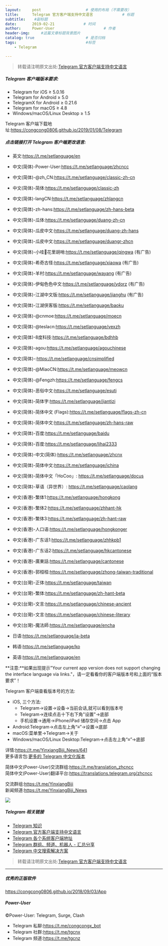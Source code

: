 ```yaml
---
layout:     post                    # 使用的布局（不需要改）
title:      Telegram 官方客户端支持中文语言             # 标题 
subtitle:    #副标题
date:       2019-02-21             # 时间
author:     Power-User                      # 作者
header-img:     #这篇文章标题背景图片
catalog: true                       # 是否归档
tags:                               #标签
    - Telegram

---
```

> 转载请注明原文出处:[Telegram 官方客户端支持中文语言](https://congcong0806.github.io/2019/02/21/Telegram)

##### Telegram 客户端版本要求:
* Telegram for iOS ≥ 5.0.16
* Telegram for Android ≥ 5.0
* TelegramX for Android ≥ 0.21.6
* Telegram for macOS ≥ 4.8
* Windows/macOS/Linux Desktop ≥ 1.5

Telegram 客户端下载地址:<https://congcong0806.github.io/2019/01/08/Telegram>

##### 点击链接打开 Telegram 客户端更改语言:

* 英文:<https://t.me/setlanguage/en>
* 中文(简体)-Power-User:<https://t.me/setlanguage/zhcncc>
* 中文(简体)-@zh_CN:<https://t.me/setlanguage/classic-zh-cn>
* 中文(简体)-简体:<https://t.me/setlanguage/classic-zh>
* 中文(简体)-langCN:<https://t.me/setlanguage/zhlangcn>
* 中文(简体)-zh-hans:<https://t.me/setlanguage/zh-hans-beta>
* 中文(简体)-瓜体:<https://t.me/setlanguage/duang-zh-cn>
* 中文(简体)-瓜皮中文:<https://t.me/setlanguage/duang-zh-hans>
* 中文(简体)-瓜皮中文:<https://t.me/setlanguage/duangr-zhcn>
* 中文(简体)-小哇🐸花里胡哨:<https://t.me/setlanguage/qingwa> (有广告)
* 中文(简体)-希奇古怪:<https://t.me/setlanguage/xiaowa> (有广告)
* 中文(简体)-羊村:<https://t.me/setlanguage/wayang> (有广告)
* 中文(简体)-伊甸色色中文:<https://t.me/setlanguage/ydorz> (有广告)
* 中文(简体)-江湖中文版:<https://t.me/setlanguage/jianghu> (有广告)
* 中文(简体)-江湖侠客版:<https://t.me/setlanguage/baoku>
* 中文(简体)-@cnmoe:<https://t.me/setlanguage/moecn>
* 中文(简体)-@teslacn:<https://t.me/setlanguage/vexzh>
* 中文(简体)-8度科技:<https://t.me/setlanguage/bdhhb>
* 中文(简体)-agou:<https://t.me/setlanguage/agouchinese>
* 中文(简体)-:<https://t.me/setlanguage/cnsimplified>
* 中文(简体)-@MiaoCN:<https://t.me/setlanguage/meowcn>
* 中文(简体)-@Fengzh:<https://t.me/setlanguage/fengcs>
* 中文(简体)-恶俗中文:<https://t.me/setlanguage/esuti>
* 中文(简体)-简体字:<https://t.me/setlanguage/jiantizi>
* 中文(简体)-简体中文 (Flags):<https://t.me/setlanguage/flags-zh-cn>
* 中文(简体)-简体中文:<https://t.me/setlanguage/zh-hans-raw>
* 中文(简体)-百度:<https://t.me/setlanguage/baidu>
* 中文(简体)-百度:<https://t.me/setlanguage/lihai2333>
* 中文(简体)-中文(简体):<https://t.me/setlanguage/zhcnx>
* 中文(简体)-简体中文:<https://t.me/setlanguage/ichina>
* 中文(简体)-简体中文「HoCoo」: <https://t.me/setlanguage/docus>
* 中文(简体)-草语（异世界）: <https://t.me/setlanguage/caolang>

* 中文(香港)-繁体1:<https://t.me/setlanguage/hongkong>
* 中文(香港)-繁体2:<https://t.me/setlanguage/zhhant-hk>
* 中文(香港)-繁体3:<https://t.me/setlanguage/zh-hant-raw>
* 中文(香港)-人口语:<https://t.me/setlanguage/hongkonger>
* 中文(香港)-广东话1:<https://t.me/setlanguage/zhhkpb1>
* 中文(香港)-广东话2:<https://t.me/setlanguage/hkcantonese>
* 中文(香港)-廣東話:<https://t.me/setlanguage/cantonese>
* 中文(香港)-郭桓桓:<https://t.me/setlanguage/zhong-taiwan-traditional>
* 中文(台灣)-正体:<https://t.me/setlanguage/taiwan>
* 中文(台灣)-繁体:<https://t.me/setlanguage/zh-hant-beta>
* 中文(台灣)-文言:<https://t.me/setlanguage/chinese-ancient>
* 中文(台灣)-文言:<https://t.me/setlanguage/chinese-literary>
* 中文(台灣)-魔法師:<https://t.me/setlanguage/encha>
* 日语:<https://t.me/setlanguage/ja-beta>
* 韩语:<https://t.me/setlanguage/ko>
* 英语:<https://t.me/setlanguage/en>

**注意:**如果出现提示"Your current app version does not support changing the interface language via links."，请一定看看你的客户端版本号和上面的“版本要求”！

Telegram 客户端查看版本号的方法:
* iOS, 三个方法:
	* Telegram→设置→设备→当前会话,就可以看到版本号
	* Telegram→连续点击十下右下角"设置"→底部
	* 手机设置→通用→iPhone/iPad 储存空间→点击 App
* Android:Telegram→点击左上角“≡”→设置→底部
* macOS:菜单里→Telegram→关于
* Windows/macOS/Linux Desktop:Telegram→点击左上角“≡”→底部

详情:<https://t.me/YinxiangBiji_News/641><br>
更多语言包:[更多的 Telegram 中文化版本](https://telegra.ph/%E6%9B%B4%E5%A4%9A%E7%9A%84-Telegram-%E4%B8%AD%E6%96%87%E5%8C%96%E7%89%88%E6%9C%AC-02-02)

简体中文(Power-User)交流群组:<https://t.me/translation_zhcncc><br>
简体中文(Power-User)翻译平台:<https://translations.telegram.org/zhcncc><br>

交流群组:<https://t.me/YinxiangBiji><br>
新闻频道:<https://t.me/YinxiangBiji_News>

![](https://i.v2ex.co/MRCsTvSz.jpeg)

##### Telegram 相关链接
* [Telegram 知识](https://congcong0806.github.io/2019/04/11/Telegram)
* [Telegram 官方客户端支持中文语言](https://congcong0806.github.io/2019/02/21/Telegram)
* [Telegram 各个系统客户端地址](https://congcong0806.github.io/2019/01/08/Telegram)
* [Telegram 群组、频道、机器人 - 汇总分享](https://congcong0806.github.io/2018/04/24/Telegram)
* [Telegram 中文搜索解决方案](https://congcong0806.github.io/2019/11/04/TelegramSearch)

> 转载请注明原文出处:[Telegram 官方客户端支持中文语言](https://congcong0806.github.io/2019/02/21/Telegram)

- - - -

##### 优秀的正版软件
<https://congcong0806.github.io/2018/09/03/App>

##### Power-User
&copy;Power-User: Telegram, Surge, Clash

* Telegram 私聊:<https://t.me/congcongx_bot>
* Telegram 社群:<https://t.me/tgcnx>
* Telegram 频道:<https://t.me/tgcnz>